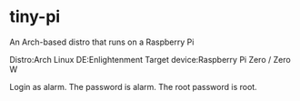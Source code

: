# tiny-pi
An Arch-based distro that runs on a Raspberry Pi

Distro:Arch Linux
DE:Enlightenment
Target device:Raspberry Pi Zero / Zero W

Login as alarm. The password is alarm.
The root password is root.
